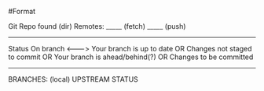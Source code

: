 #Format

Git Repo found (dir)
Remotes:
	_____	(fetch)
	_____	(push)

---

Status
	On branch <--->
	Your branch is up to date OR
	Changes not staged to commit OR
	Your branch is ahead/behind(?) OR
	Changes to be committed

---

BRANCHES:
	(local)	UPSTREAM <upstream>	STATUS	<status>
